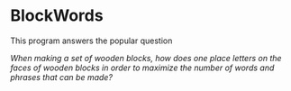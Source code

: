 # BlockWords
This program answers the popular question

*When making a set of wooden blocks, how does one place letters on the faces of wooden blocks in order to maximize the number of words and phrases that can be made?*
